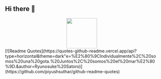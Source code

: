 ## Hi there 👋
<div id="header" align="center">
  <img src="https://media.giphy.com/media/M9gbBd9nbDrOTu1Mqx/giphy.gif" width="100"/>
</div>
[![Readme Quotes](https://quotes-github-readme.vercel.app/api?type=horizontal&theme=dark&quote=%E2%80%9CIndividualmente%2C%20somos%20una%20gota.%20Juntos%2C%20somos%20el%20mar%E2%80%9D.&author=Ryunosuke%20Satoro)](https://github.com/piyushsuthar/github-readme-quotes)

<!--
**sanchezflorencia/sanchezflorencia** is a ✨ _special_ ✨ repository because its `README.md` (this file) appears on your GitHub profile.

Here are some ideas to get you started:

- 🔭 I’m currently working on ...
- 🌱 I’m currently learning ...
- 👯 I’m looking to collaborate on ...
- 🤔 I’m looking for help with ...
- 💬 Ask me about ...
- 📫 How to reach me: ...
- 😄 Pronouns: ...
- ⚡ Fun fact: ...
-->
